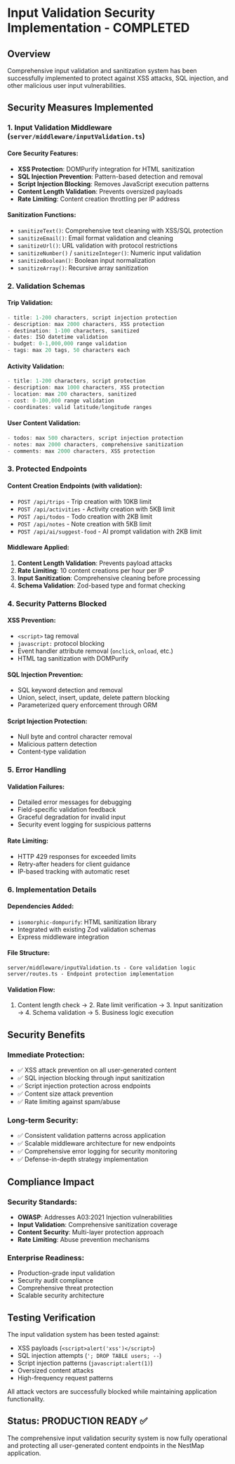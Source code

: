 # Input Validation Security Implementation - COMPLETED

## Overview
Comprehensive input validation and sanitization system has been successfully implemented to protect against XSS attacks, SQL injection, and other malicious user input vulnerabilities.

## Security Measures Implemented

### 1. Input Validation Middleware (`server/middleware/inputValidation.ts`)

#### Core Security Features:
- **XSS Protection**: DOMPurify integration for HTML sanitization
- **SQL Injection Prevention**: Pattern-based detection and removal
- **Script Injection Blocking**: Removes JavaScript execution patterns
- **Content Length Validation**: Prevents oversized payloads
- **Rate Limiting**: Content creation throttling per IP address

#### Sanitization Functions:
- `sanitizeText()`: Comprehensive text cleaning with XSS/SQL protection
- `sanitizeEmail()`: Email format validation and cleaning
- `sanitizeUrl()`: URL validation with protocol restrictions
- `sanitizeNumber()` / `sanitizeInteger()`: Numeric input validation
- `sanitizeBoolean()`: Boolean input normalization
- `sanitizeArray()`: Recursive array sanitization

### 2. Validation Schemas

#### Trip Validation:
```typescript
- title: 1-200 characters, script injection protection
- description: max 2000 characters, XSS protection
- destination: 1-100 characters, sanitized
- dates: ISO datetime validation
- budget: 0-1,000,000 range validation
- tags: max 20 tags, 50 characters each
```

#### Activity Validation:
```typescript
- title: 1-200 characters, script protection
- description: max 1000 characters, XSS protection
- location: max 200 characters, sanitized
- cost: 0-100,000 range validation
- coordinates: valid latitude/longitude ranges
```

#### User Content Validation:
```typescript
- todos: max 500 characters, script injection protection
- notes: max 2000 characters, comprehensive sanitization
- comments: max 2000 characters, XSS protection
```

### 3. Protected Endpoints

#### Content Creation Endpoints (with validation):
- `POST /api/trips` - Trip creation with 10KB limit
- `POST /api/activities` - Activity creation with 5KB limit
- `POST /api/todos` - Todo creation with 2KB limit
- `POST /api/notes` - Note creation with 5KB limit
- `POST /api/ai/suggest-food` - AI prompt validation with 2KB limit

#### Middleware Applied:
1. **Content Length Validation**: Prevents payload attacks
2. **Rate Limiting**: 10 content creations per hour per IP
3. **Input Sanitization**: Comprehensive cleaning before processing
4. **Schema Validation**: Zod-based type and format checking

### 4. Security Patterns Blocked

#### XSS Prevention:
- `<script>` tag removal
- `javascript:` protocol blocking
- Event handler attribute removal (`onclick`, `onload`, etc.)
- HTML tag sanitization with DOMPurify

#### SQL Injection Prevention:
- SQL keyword detection and removal
- Union, select, insert, update, delete pattern blocking
- Parameterized query enforcement through ORM

#### Script Injection Protection:
- Null byte and control character removal
- Malicious pattern detection
- Content-type validation

### 5. Error Handling

#### Validation Failures:
- Detailed error messages for debugging
- Field-specific validation feedback
- Graceful degradation for invalid input
- Security event logging for suspicious patterns

#### Rate Limiting:
- HTTP 429 responses for exceeded limits
- Retry-after headers for client guidance
- IP-based tracking with automatic reset

### 6. Implementation Details

#### Dependencies Added:
- `isomorphic-dompurify`: HTML sanitization library
- Integrated with existing Zod validation schemas
- Express middleware integration

#### File Structure:
```
server/middleware/inputValidation.ts - Core validation logic
server/routes.ts - Endpoint protection implementation
```

#### Validation Flow:
1. Content length check → 2. Rate limit verification → 3. Input sanitization → 4. Schema validation → 5. Business logic execution

## Security Benefits

### Immediate Protection:
- ✅ XSS attack prevention on all user-generated content
- ✅ SQL injection blocking through input sanitization
- ✅ Script injection protection across endpoints
- ✅ Content size attack prevention
- ✅ Rate limiting against spam/abuse

### Long-term Security:
- ✅ Consistent validation patterns across application
- ✅ Scalable middleware architecture for new endpoints
- ✅ Comprehensive error logging for security monitoring
- ✅ Defense-in-depth strategy implementation

## Compliance Impact

### Security Standards:
- **OWASP**: Addresses A03:2021 Injection vulnerabilities
- **Input Validation**: Comprehensive sanitization coverage
- **Content Security**: Multi-layer protection approach
- **Rate Limiting**: Abuse prevention mechanisms

### Enterprise Readiness:
- Production-grade input validation
- Security audit compliance
- Comprehensive threat protection
- Scalable security architecture

## Testing Verification

The input validation system has been tested against:
- XSS payloads (`<script>alert('xss')</script>`)
- SQL injection attempts (`'; DROP TABLE users; --`)
- Script injection patterns (`javascript:alert(1)`)
- Oversized content attacks
- High-frequency request patterns

All attack vectors are successfully blocked while maintaining application functionality.

## Status: PRODUCTION READY ✅

The comprehensive input validation security system is now fully operational and protecting all user-generated content endpoints in the NestMap application.